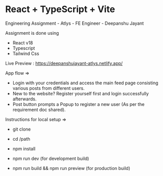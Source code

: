 # React + TypeScript + Vite

Engineering Assignment - Atlys - FE Engineer - Deepanshu Jayant

Assignment is done using

 - React v18
 - Typescript
 - Tailwind Css

Live Preview : https://deepanshujayant-atlys.netlify.app/

App flow =>

 - Login with your credentials and access the main feed page consisting various posts from different users.
 - New to the website? Register yourself first and login successfully afterwards.
 - Post button prompts a Popup to register a new user (As per the requirement doc shared).

Instructions for local setup =>

 - git clone 
 - cd /path
 - npm install
 - npm run dev (for development build)

 - npm run build && npm run preview (for production build)


